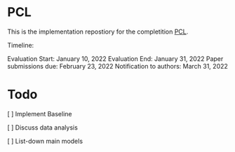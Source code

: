 # PCL

This is the implementation repostiory for the completition [PCL](https://competitions.codalab.org/competitions/34344).

Timeline:

Evaluation Start: January 10, 2022
Evaluation End: January 31, 2022
Paper submissions due: February 23, 2022
Notification to authors: March 31, 2022


# Todo

[ ] Implement Baseline

[ ] Discuss data analysis

[ ] List-down main models  
